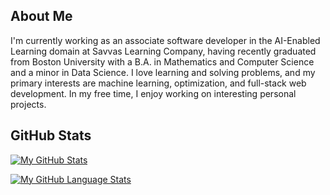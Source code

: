 ## About Me
I'm currently working as an associate software developer in the AI-Enabled Learning domain at Savvas Learning Company, having recently graduated from Boston University with a B.A. in Mathematics and Computer Science and a minor in Data Science. I love learning and solving problems, and my primary interests are machine learning, optimization, and full-stack web development. In my free time, I enjoy working on interesting personal projects.

## GitHub Stats
[![My GitHub Stats](https://github-readme-stats.vercel.app/api/?username=victorverma3&count_private=true&theme=tokyonight&showicons=true)]()

[![My GitHub Language Stats](https://github-readme-stats.vercel.app/api/top-langs/?username=victorverma3&size_weight=0.5&count_weight=0.5&langs_count=5&theme=tokyonight)]()
